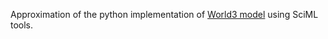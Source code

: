 Approximation of the python implementation of [World3 model](https://github.com/mBarreau/pyworld3) using SciML tools.
